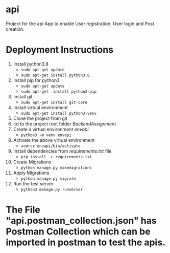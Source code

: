 # api

Project for the api App to enable User registration, User login and Post creation.

# Deployment Instructions

1. Install python3.8
    - `sudo apt-get update`
    - `sudo apt-get install python3.8`
1. Install pip for python3
    - `sudo apt-get update`
    - `sudo apt-get  install python3-pip`
1. Install git
    - `sudo apt-get install git-core`
1. Install virtual environment
    - `sudo apt-get install python3-venv`
1. Clone the project from git
1. cd to the project root folder _BackendAssignment_
1. Create a virtual environment _envapi_
    - `python3 -m venv envapi`
1. Activate the above virtual environment
    - `source envapi/bin/activate`
1. Install dependencies from _requirements.txt_ file 
    - `pip install -r requirements.txt`
1. Create Migrations 
    - `python manage.py makemigrations`
1. Apply Migrations
    - `python manage.py migrate`
1. Run the test server
    - `python3 manage.py runserver`


# The File "api.postman_collection.json" has Postman Collection  which can be imported in postman to test the apis.

